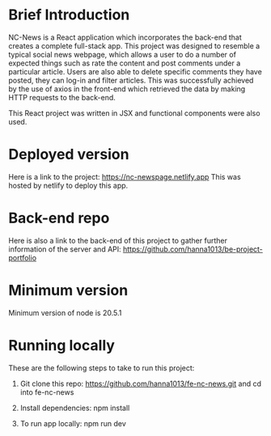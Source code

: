 # Brief Introduction

NC-News is a React application which incorporates the back-end that creates a complete full-stack app. This project was designed to resemble a typical social news webpage, which allows a user to do a number of expected things such as rate the content and post comments under a particular article. Users are also able to delete specific comments they have posted, they can log-in and filter articles. This was successfully achieved by the use of axios in the front-end which retrieved the data by making HTTP requests to the back-end. 

This React project was written in JSX and functional components were also used.

# Deployed version
Here is a link to the project: https://nc-newspage.netlify.app
This was hosted by netlify to deploy this app.

# Back-end repo
Here is also a link to the back-end of this project to gather further information of the server and API: https://github.com/hanna1013/be-project-portfolio

# Minimum version
Minimum version of node is 20.5.1

# Running locally
These are the following steps to take to run this project:

1. Git clone this repo: https://github.com/hanna1013/fe-nc-news.git and cd into fe-nc-news

2. Install dependencies: npm install

3. To run app locally: npm run dev

